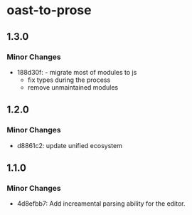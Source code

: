 # oast-to-prose

## 1.3.0

### Minor Changes

- 188d30f: - migrate most of modules to js
  - fix types during the process
  - remove unmaintained modules

## 1.2.0

### Minor Changes

- d8861c2: update unified ecosystem

## 1.1.0

### Minor Changes

- 4d8efbb7: Add increamental parsing ability for the editor.

